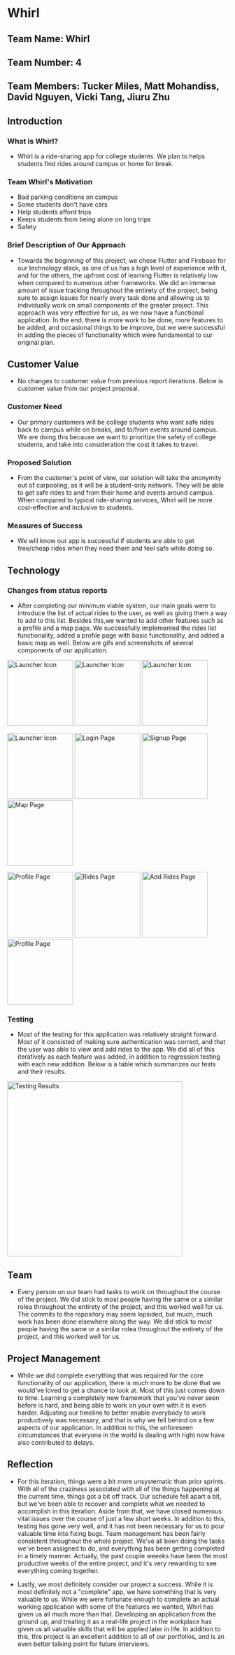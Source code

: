 # **Whirl**

## **Team Name: Whirl**

## **Team Number: 4**

## **Team Members: Tucker Miles, Matt Mohandiss, David Nguyen, Vicki Tang, Jiuru Zhu**

## **Introduction**

### What is Whirl?

- Whirl is a ride-sharing app for college students. We plan to helps students find rides around campus or home for break.

### Team Whirl's Motivation

- Bad parking conditions on campus
- Some students don't have cars
- Help students afford trips
- Keeps students from being alone on long trips
- Safety

### Brief Description of Our Approach

- Towards the beginning of this project, we chose Flutter and Firebase for our technology stack, as one of us has a high level of experience with it, and for the others, the upfront cost of learning Flutter is relatively low when compared to numerous other frameworks. We did an immense amount of issue tracking throughout the entirety of the project, being sure to assign issues for nearly every task done and allowing us to individually work on small components of the greater project. This approach was very effective for us, as we now have a functional application. In the end, there is more work to be done, more features to be added, and occasional things to be improve, but we were successful in adding the pieces of functionality which were fundamental to our original plan.

## **Customer Value**

- No changes to customer value from previous report iterations. Below is customer value from our project proposal.

### Customer Need

- Our primary customers will be college students who want safe rides back to campus while on breaks, and to/from events around campus. We are doing this because we want to prioritize the safety of college students, and take into consideration the cost it takes to travel.

### Proposed Solution

- From the customer's point of view, our solution will take the anonymity out of carpooling, as it will be a student-only network. They will be able to get safe rides to and from their home and events around campus. When compared to typical ride-sharing services, Whirl will be more cost-effective and inclusive to students.
  
### Measures of Success

- We will know our app is successful if students are able to get free/cheap rides when they need them and feel safe while doing so.

## **Technology**

### Changes from status reports

- After completing our minimum viable system, our main goals were to introduce the list of actual rides to the user, as well as giving them a way to add to this list. Besides this,we wanted to add other features such as a profile and a map page. We successfully implemented the rides list functionality, added a profile page with basic functionality, and added a basic map as well. Below are gifs and screenshots of several components of our application.

<p>
<img src="Common/screenshotsv2/Videos/openapp.gif" alt="Launcher Icon" width="150"/>
<img src="Common/screenshotsv2/Videos/signin.gif" alt="Launcher Icon" width="150"/>
<img src="Common/screenshotsv2/Videos/addride.gif" alt="Launcher Icon" width="150"/>
</br>
</p>

<p>
<img src="Common/screenshotsv2/launcherscreen.png" alt="Launcher Icon" width="150"/>
<img src="Common/screenshotsv2/login.png" alt="Login Page" width="150"/>
<img src="Common/screenshotsv2/signup.png" alt="Signup Page" width="150"/>
<img src="Common/screenshotsv2/map.png" alt="Map Page" width="150"/> 
</br>
</p>

<p>
<img src="Common/screenshotsv2/profile.png" alt="Profile Page" width="150"/> 
<img src="Common/screenshotsv2/rides.png" alt="Rides Page" width="150"/> 
<img src="Common/screenshotsv2/addride.png" alt="Add Rides Page" width="150"/>
<img src="Common/screenshotsv2/profile.png" alt="Profile Page" width="150"/> 
</br>
</p>

### Testing

- Most of the testing for this application was relatively straight forward. Most of it consisted of making sure authentication was correct, and that the user was able to view and add rides to the app. We did all of this iteratively as each feature was added, in addition to regression testing with each new addition. Below is a table which summarizes our tests and their results.

<p>
<img src="Common/TestingResultsTabulated.PNG" alt="Testing Results" width="400"/>
</p>

## **Team**

- Every person on our team had tasks to work on throughout the course of the project. We did stick to most people having the same or a similar rolea throughout the entirety of the project, and this worked well for us. The commits to the repository may seem lopsided, but much, much work has been done elsewhere along the way. We did stick to most people having the same or a similar rolea throughout the entirety of the project, and this worked well for us.

## **Project Management**

- While we did complete everything that was required for the core functionality of our application, there is much more to be done that we would've loved to get a chance to look at. Most of this just comes down to time. Learning a completely new framework that you've never seen before is hard, and being able to work on your own with it is even harder. Adjusting our timeline to better enable everybody to work productively was necessary, and that is why we fell behind on a few aspects of our application. In addition to this, the unforeseen circumstances that everyone in the world is dealing with right now have also contributed to delays.

## **Reflection**

- For this iteration, things were a bit more unsystematic than prior sprints. With all of the craziness associated with all of the things happening at the current time, things got a bit off track. Our schedule fell apart a bit, but we've been able to recover and complete what we needed to accomplish in this iteration. Aside from that, we have closed numerous vital issues over the course of just a few short weeks. In addition to this, testing has gone very well, and it has not been necessary for us to pour valuable time into fixing bugs. Team management has been fairly consistent throughout the whole project. We've all been doing the tasks we've been assigned to do, and everything has been getting completed in a timely manner. Actually, the past couple weeeks have been the most productive weeks of the entire project, and it's very rewarding to see everything coming together.

- Lastly, we most definitely consider our project a success. While it is most definitely not a "complete" app, we have something that is very valuable to us. While we were fortunate enough to complete an actual working application with some of the features we wanted, Whirl has given us all much more than that. Developing an application from the ground up, and treating it as a real-life project in the workplace has given us all valuable skills that will be applied later in life. In addition to this, this project is an excellent addition to all of our portfolios, and is an even better talking point for future interviews.

